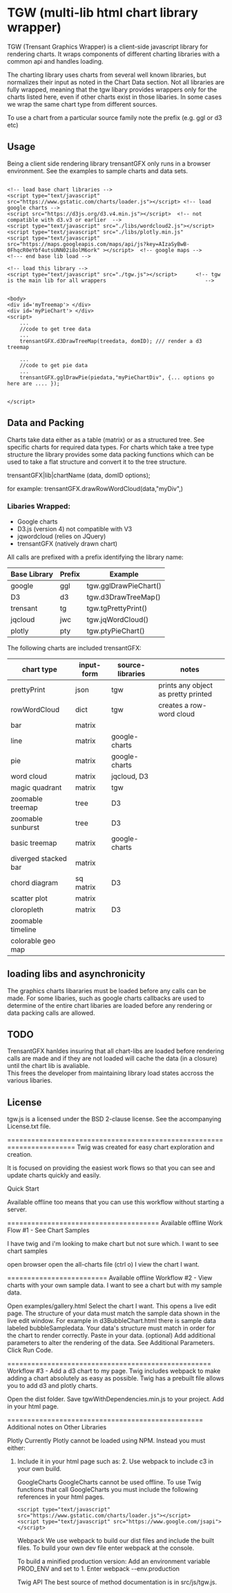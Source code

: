 # TGW (multi-lib html chart library wrapper)

TGW (Trensant Graphics Wrapper) is a client-side javascript library for rendering charts.  It wraps components of different charting libraries with a common api and handles loading.

The charting library uses charts from several well known libraries, but normalizes their input as noted in the Chart Data section. Not all libraries are fully wrapped, meaning that the tgw libary provides wrappers only for the charts listed here, even if other charts exist in those libaries.   In some cases we wrap the same chart type from different sources.

To use a chart from a particular source family note the prefix (e.g. ggl or d3 etc)

## Usage

Being a client side rendering library trensantGFX only runs in a browser environment.  See the examples to sample charts and data sets.


```

<!-- load base chart libraries -->
<script type="text/javascript" src="https://www.gstatic.com/charts/loader.js"></script> <!-- load google charts -->
<script src="https://d3js.org/d3.v4.min.js"></script>  <!-- not compatible with d3.v3 or earlier  -->
<script type="text/javascript" src="./libs/wordcloud2.js"></script>
<script type="text/javascript" src="./libs/plotly.min.js"
<script type="text/javascript" src="https://maps.googleapis.com/maps/api/js?key=AIzaSyBwB-0FhqcR0eYbf4utsUNN02i8olM6ork" ></script>  <!-- google maps -->
<!--- end base lib load -->

<!-- load this library -->
<script type="text/javascript" src="./tgw.js"></script>      <!-- tgw is the main lib for all wrappers                                -->


<body>
<div id='myTreemap'> </div>
<div id='myPieChart'> </div>
<script>
	...
	//code to get tree data
	...
	trensantGFX.d3DrawTreeMap(treedata, domID); /// render a d3 treemap
	
	...
	//code to get pie data
	...
	trensantGFX.gglDrawPie(piedata,"myPieChartDiv", {... options go here are .... });
	

</script>

```



## Data and Packing

Charts take data either as a table (matrix) or as a structured tree.   See specific charts for required data types.  For charts which take a tree type structure the library provides some data packing functions which can be used to take a flat structure and convert it to the tree structure.

trensantGFX|lib|chartName (data, domID options);

for example:
trensantGFX.drawRowWordCloud(data,"myDiv",)


### Libaries Wrapped:
* Google charts
* D3.js (version 4) not compatible with V3
* jqwordcloud (relies on JQuery)
* trensantGFX (natively drawn chart)

All calls are prefixed with a prefix identifying the library name:

| Base Library | Prefix | Example                        |
|--------------|--------|--------------------------------|
| google       | ggl    | tgw.gglDrawPieChart()  		 |
| D3           | d3     | tgw.d3DrawTreeMap()    		 |
| trensant     | tg     | tgw.tgPrettyPrint()     		 |
| jqcloud      | jwc    | tgw.jqWordCloud()      		 |
| plotly       | pty    | tgw.ptyPieChart()		 		 |

The following charts are included trensantGFX:


| chart type 			| input-form  | source-libraries | notes                                |
|-----------------------|-------------|------------------|--------------------------------------|  
| prettyPrint           | json        | tgw      | prints any object as pretty printed  |
| rowWordCloud          | dict        | tgw      | creates a row-word cloud             |
| bar		 			| matrix	  | 				 |   |                                  
| line 		 			| matrix	  | google-charts    |   |
| pie  		  			| matrix      | google-charts    |   |
| word cloud 		 	| matrix  	  | jqcloud, D3 	 |   |
| magic quadrant    	| matrix      | tgw      |   |
| zoomable treemap 	    | tree        | D3               |   |
| zoomable sunburst     | tree        | D3               |   |
| basic treemap     	| matrix      | google-charts    |   |
| diverged stacked bar  | matrix  	  | 				 |   | 
| chord diagram			| sq matrix	  | D3               |   |
| scatter plot	    	| matrix      |                  |   |
| cloropleth	        | matrix      | D3               |   | 
| zoomable timeline     |             |                  |   |
| colorable geo map     |             |                  |   |




## loading libs and asynchronicity
The graphics charts libararies must be loaded before any calls can be made.  For some libaries, such as google charts callbacks are used to determine of the entire chart libaries are loaded before any rendering or data packing calls are allowed.  


## TODO
TrensantGFX hanldes insuring that all chart-libs are loaded before rendering calls are made and if they are not loaded will cache the data (in a closure) until the chart lib is avaliable.  
This frees the developer from maintaining library load states accross the various libaries.

## License
tgw.js is a licensed under the BSD 2-clause license.
See the accompanying License.txt file.


=======================================================================
Twig was created for easy chart exploration and creation. 

It is focused on providing the easiest work flows so that you can see and update charts quickly and easily.

Quick Start

Available offline too means that you can use this workflow without starting a server.

======================================
Available offline
Work Flow #1 - See Chart Samples

I have twig and i'm looking to make chart but not sure which. I want to see chart samples

open browser
open the all-charts file (ctrl o)
I view the chart I want.

=========================
Available offline
Workflow #2 - View charts with your own sample data.
I want to see a chart but with my sample data.

Open examples/gallery.html
Select the chart I want.
This opens a live edit page. 
The structure of your data must match the sample data shown in the live edit window.
For example in d3BubbleChart.html there is sample data labeled bubbleSampledata. Your data's structure must match in order for the chart to render correctly.
Paste in your data.
(optional) Add additional parameters to alter the rendering of the data. See Additional Parameters.
Click Run Code.

===================================================
Workflow #3 - Add a d3 chart to my page.
Twig includes webpack to make adding a chart absolutely as easy as possible. Twig has a prebuilt file allows you to add d3 and plotly charts.

Open the dist folder.
Save tgwWithDependencies.min.js to your project.
Add in your html page.

=================================================
Additional notes on Other Libraries

Plotly
Currently Plotly cannot be loaded using NPM. Instead you must either:
1. Include it in your html page such as:
	<script type="text/javascript" src="./libs/plotly.min.js">
2. Use webpack to include Plotly in your own build. As Plotly fixes that issue we will add it to the build files.

C3
C3 cannot be used in conjuction with d3 due to library conflicts. If you wish to use c3 functions from Twig you have two options. 
	1. Using dist/twg.js add a c3 reference to your html page. Such as:
		<script src="./libs/c3.min.js"></script> 
	2. Use webpack to include c3 in your own build.
	
GoogleCharts
GoogleCharts cannot be used offline. To use Twig functions that call GoogleCharts you must include the following references in your html pages.

	<script type="text/javascript" src="https://www.gstatic.com/charts/loader.js"></script>
	<script type="text/javascript" src="https://www.google.com/jsapi"></script>


Webpack
We use webpack to build our dist files and include the built files. To build your own dev file enter webpack at the console. 

To build a minified production version:
	Add an environment variable PROD_ENV and set to 1.
	Enter webpack --env.production
	
Twig API
The best source of method documentation is in src/js/tgw.js.